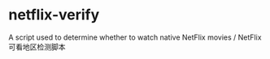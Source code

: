 # netflix-verify
A script used to determine whether to watch native NetFlix movies / NetFlix可看地区检测脚本
